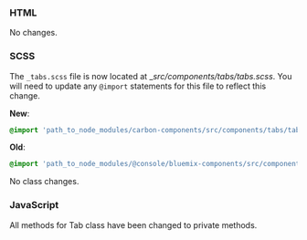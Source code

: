 ### HTML

No changes.

### SCSS

The `_tabs.scss` file is now located at __src/components/tabs/_tabs.scss__. You will need to update any `@import` statements for this file to reflect this change.

**New**: 
```scss
@import 'path_to_node_modules/carbon-components/src/components/tabs/tabs';
```

**Old**: 
```scss
@import 'path_to_node_modules/@console/bluemix-components/src/components/tabs/tabs';
```

No class changes.


### JavaScript

All methods for Tab class have been changed to private methods.

